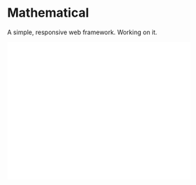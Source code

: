 # Mathematical

A simple, responsive web framework. Working on it.

<iframe width="420" height="315" src="//www.youtube.com/embed/HJD-GeSJ-oY" frameborder="0" allowfullscreen></iframe>
